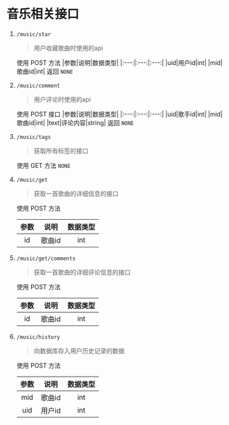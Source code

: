 # 音乐相关接口

1. `/music/star`
    > 用户收藏歌曲时使用的api

    使用 POST 方法
    |参数|说明|数据类型|
    |:---:|:---:|:---:|
    |uid|用户id|int|
    |mid|歌曲id|int|
    返回
    `NONE`


2. `/music/comment`
    > 用户评论时使用的api

    使用 POST 接口
    |参数|说明|数据类型|
    |:---:|:---:|:---:|
    |uid|歌手id|int|
    |mid|歌曲id|int|
    |text|评论内容|string|
    返回
    `NONE`

3. `/music/tags`
    > 获取所有标签的接口

    使用 GET 方法
    `NONE`  

4. `/music/get`
   > 获取一首歌曲的详细信息的接口

   使用 POST 方法

    |参数|说明|数据类型|
    |:---:|:---:|:---:|
    |id|歌曲id|int|

5. `/music/get/comments`
    > 获取一首歌曲的详细评论信息的接口

    使用 POST 方法

    |参数|说明|数据类型|
    |:---:|:---:|:---:|
    |id|歌曲id|int|

5. `/music/history`
    > 向数据库存入用户历史记录的数据

    使用 POST 方法

    |参数|说明|数据类型|
    |:---:|:---:|:---:|
    |mid|歌曲id|int|
    |uid|用户id|int|